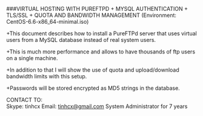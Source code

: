 ﻿###VIRTUAL HOSTING WITH PUREFTPD + MYSQL AUTHENTICATION + TLS/SSL + QUOTA AND BANDWIDTH MANAGEMENT
(Environment: CentOS-6.6-x86_64-minimal.iso)

+This document describes how to install a PureFTPd server that uses virtual users from a MySQL database instead of real system users. 

+This is much more performance and allows to have thousands of ftp users on a single machine. 

+In addition to that I will show the use of quota and upload/download bandwidth limits with this setup. 

+Passwords will be stored encrypted as MD5 strings in the database.


CONTACT TO:<br> 
Skype: tinhcx 
Email: tinhcx@gmail.com 
System Administrator for 7 years 